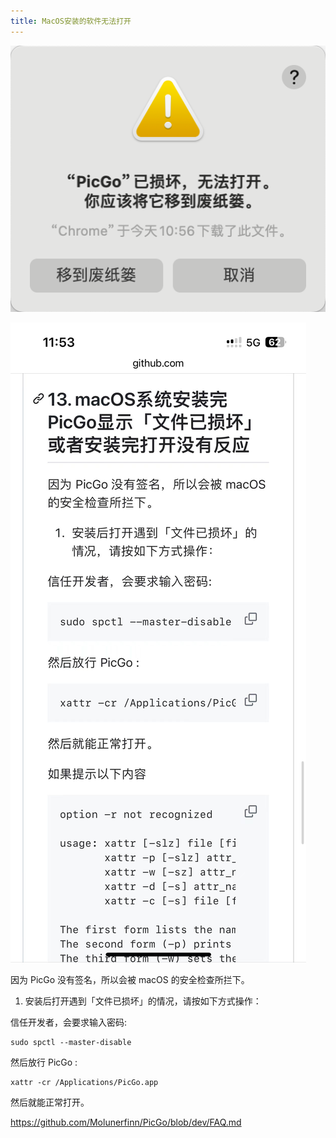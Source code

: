 ```yaml
---
title: MacOS安装的软件无法打开
---
```

![](https://raw.githubusercontent.com/Xu-Hardy/image-host/master/20240225081805.png)

 <!--more-->

![image.png](https://raw.githubusercontent.com/Xu-Hardy/image-host/master/20240225081826.png)

因为 PicGo 没有签名，所以会被 macOS 的安全检查所拦下。

1. 安装后打开遇到「文件已损坏」的情况，请按如下方式操作：

信任开发者，会要求输入密码:

```
sudo spctl --master-disable
```

然后放行 PicGo :

```
xattr -cr /Applications/PicGo.app
```

然后就能正常打开。

https://github.com/Molunerfinn/PicGo/blob/dev/FAQ.md